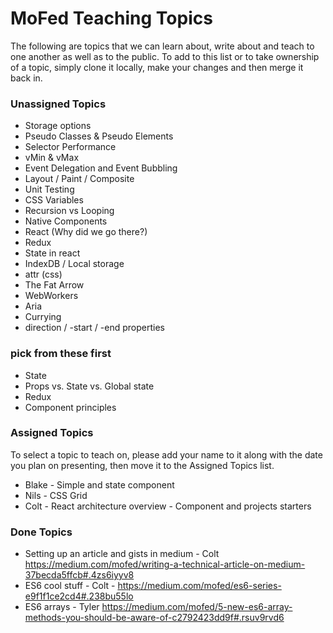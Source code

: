 # MoFed Teaching Topics

The following are topics that we can learn about, write about and teach to one another as well as to the public. To add to this list or to take ownership of a topic, simply clone it locally, make your changes and then merge it back in.

### Unassigned Topics

- Storage options
- Pseudo Classes & Pseudo Elements
- Selector Performance
- vMin & vMax
- Event Delegation and Event Bubbling
- Layout / Paint / Composite
- Unit Testing
- CSS Variables
- Recursion vs Looping
- Native Components
- React (Why did we go there?)
- Redux
- State in react
- IndexDB / Local storage
- attr (css)
- The Fat Arrow
- WebWorkers
- Aria
- Currying
- direction / -start / -end properties

### pick from these first
- State
- Props vs. State vs. Global state
- Redux
- Component principles

### Assigned Topics

To select a topic to teach on, please add your name to it along with the date you plan on presenting, then move it to the Assigned Topics list.

- Blake - Simple and state component
- Nils - CSS Grid
- Colt - React architecture overview - Component and projects starters

### Done Topics
- Setting up an article and gists in medium - Colt https://medium.com/mofed/writing-a-technical-article-on-medium-37becda5ffcb#.4zs6iyyv8
- ES6 cool stuff - Colt - https://medium.com/mofed/es6-series-e9f1f1ce2cd4#.238bu55lo
- ES6 arrays - Tyler https://medium.com/mofed/5-new-es6-array-methods-you-should-be-aware-of-c2792423dd9f#.rsuv9rvd6

